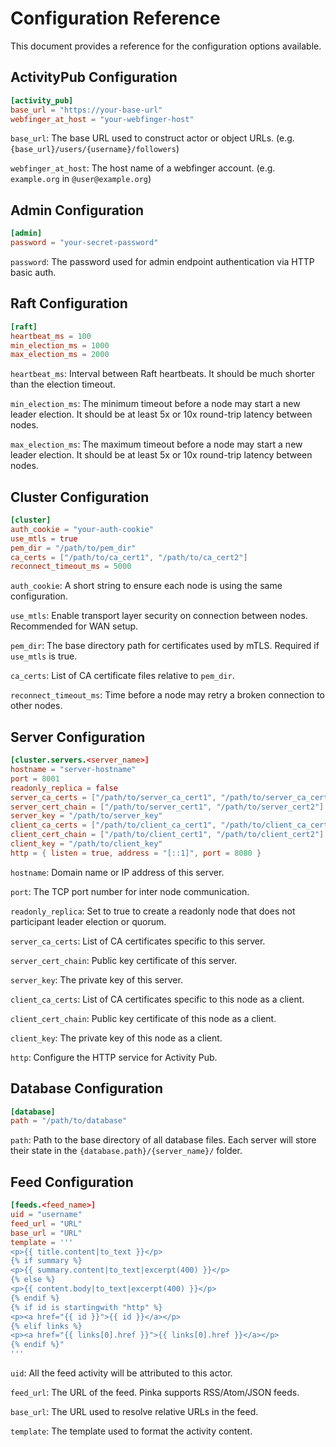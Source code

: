 # Configuration Reference

This document provides a reference for the configuration options available.

## ActivityPub Configuration
```toml
[activity_pub]
base_url = "https://your-base-url"
webfinger_at_host = "your-webfinger-host"
```

`base_url`: The base URL used to construct actor or object URLs. (e.g. `{base_url}/users/{username}/followers`)

`webfinger_at_host`: The host name of a webfinger account. (e.g. `example.org` in `@user@example.org`)

## Admin Configuration
```toml
[admin]
password = "your-secret-password"
```

`password`: The password used for admin endpoint authentication via HTTP basic auth.

## Raft Configuration
```toml
[raft]
heartbeat_ms = 100
min_election_ms = 1000
max_election_ms = 2000
```

`heartbeat_ms`: Interval between Raft heartbeats. It should be much shorter than the election timeout.

`min_election_ms`: The minimum timeout before a node may start a new leader
election. It should be at least 5x or 10x round-trip latency between nodes.

`max_election_ms`: The maximum timeout before a node may start a new leader
election. It should be at least 5x or 10x round-trip latency between nodes.

## Cluster Configuration
```toml
[cluster]
auth_cookie = "your-auth-cookie"
use_mtls = true
pem_dir = "/path/to/pem_dir"
ca_certs = ["/path/to/ca_cert1", "/path/to/ca_cert2"]
reconnect_timeout_ms = 5000
```

`auth_cookie`: A short string to ensure each node is using the same
configuration.

`use_mtls`: Enable transport layer security on connection between nodes.
Recommended for WAN setup.

`pem_dir`: The base directory path for certificates used by mTLS. Required if
`use_mtls` is true.

`ca_certs`: List of CA certificate files relative to `pem_dir`.

`reconnect_timeout_ms`: Time before a node may retry a broken connection to
other nodes.

## Server Configuration
```toml
[cluster.servers.<server_name>]
hostname = "server-hostname"
port = 8001
readonly_replica = false
server_ca_certs = ["/path/to/server_ca_cert1", "/path/to/server_ca_cert2"]
server_cert_chain = ["/path/to/server_cert1", "/path/to/server_cert2"]
server_key = "/path/to/server_key"
client_ca_certs = ["/path/to/client_ca_cert1", "/path/to/client_ca_cert2"]
client_cert_chain = ["/path/to/client_cert1", "/path/to/client_cert2"]
client_key = "/path/to/client_key"
http = { listen = true, address = "[::1]", port = 8080 }
```

`hostname`: Domain name or IP address of this server.

`port`: The TCP port number for inter node communication.

`readonly_replica`: Set to true to create a readonly node that does not
participant leader election or quorum.

`server_ca_certs`: List of CA certificates specific to this server.

`server_cert_chain`: Public key certificate of this server.

`server_key`: The private key of this server.

`client_ca_certs`: List of CA certificates specific to this node as a client.

`client_cert_chain`: Public key certificate of this node as a client.

`client_key`: The private key of this node as a client.

`http`: Configure the HTTP service for Activity Pub.

## Database Configuration
```toml
[database]
path = "/path/to/database"
```

`path`: Path to the base directory of all database files. Each server will store their state in the `{database.path}/{server_name}/` folder.

## Feed Configuration

```toml
[feeds.<feed_name>]
uid = "username"
feed_url = "URL"
base_url = "URL"
template = '''
<p>{{ title.content|to_text }}</p>
{% if summary %}
<p>{{ summary.content|to_text|excerpt(400) }}</p>
{% else %}
<p>{{ content.body|to_text|excerpt(400) }}</p>
{% endif %}
{% if id is startingwith "http" %}
<p><a href="{{ id }}">{{ id }}</a></p>
{% elif links %}
<p><a href="{{ links[0].href }}">{{ links[0].href }}</a></p>
{% endif %}"
'''
```

`uid`: All the feed activity will be attributed to this actor.

`feed_url`: The URL of the feed. Pinka supports RSS/Atom/JSON feeds.

`base_url`: The URL used to resolve relative URLs in the feed.

`template`: The template used to format the activity content.